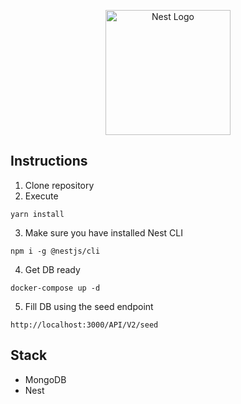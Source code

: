 <p align="center">
  <a href="http://nestjs.com/" target="blank"><img src="https://nestjs.com/img/logo-small.svg" width="200" alt="Nest Logo" /></a>
</p>

## Instructions

1. Clone repository
2. Execute

```
yarn install
```

3. Make sure you have installed Nest CLI

```
npm i -g @nestjs/cli
```

4. Get DB ready

```
docker-compose up -d

```

5. Fill DB using the seed endpoint

```
http://localhost:3000/API/V2/seed
```

## Stack

- MongoDB
- Nest
